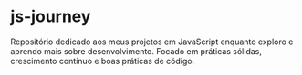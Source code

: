 # js-journey
Repositório dedicado aos meus projetos em JavaScript enquanto exploro e aprendo mais sobre desenvolvimento. Focado em práticas sólidas, crescimento contínuo e boas práticas de código.

